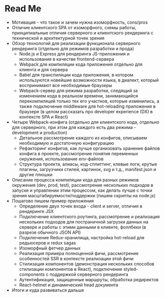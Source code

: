 # Read Me

* Мотивация - что такое и зачем нужна изоморфность, cons/pros
* Отличие клиентского SPA от изоморфного, схемы работы, принципиальные отличия серверного и клиентского рендеринга с технической и архитектурной точек зрения
* Обзор технологий для реализации функционала серверного рендеринга \(отдельно для режимов разработки и прода\)
  * Node.js и Express для рендеринга JS-приложения и использования в качестве frontend-сервера
  * Webpack для компиляции кода приложения отдельно для клиента и для сервера
  * Babel для транспиляции кода приложения, в котором используются новейшие возможности языка, в диалект, который воспринимают все необходимые браузеры
  * Webpack-сервер для режима разработки, следящий за изменением кода в реальном времени, занимающийся перекомпиляцей только тех его участков, которые изменились, а также подключение middleware для hot-reloading приложения в браузере \(в целом рассказать про developer experience \(DX\) в контексте SPA и React\)
* Четыре Webpack-конфига \(отдельно для клиентского кода, отдельно для серверного, при этом для каждого есть два режима - development и production\)
  * Детальное рассмотрение каждого из конфигов, описываем необходимую и достаточную конфигурацию
  * Рефакторинг конфигов, как лучше организовать хранение файлов конфига в проекте, рассмотрение понятия переменных окружения, использование env-файлов
  * Структура проекта, алиасы, код-сплиттинг, клевые логи, крутые плагины, загрузчики стилей, картинок, svg и т.д., manifest.json и другие плюшки
* Описание процесса компиляции кода для разных режимов окружения \(dev, prod, test\), рассмотрение нескольких подходов в запуске и управлении этим процессом, как делать лучше с точки зрения масштабируемости/поддержки \(пишем скрипты на node.js\)
* Пошагово пишем пример приложения
  * Определение двух точек входа - client и server, отличия в рендеринге JSX
  * Подключение клиентского роутинга, рассмотрение и реализация нескольких подходов для постраничной загрузки данных на сервере и работы с этими данными в клиенте, фоллбеки \(в разрезе обычного JSON API\)
  * Подключение Redux-хранилища, настройка hot-reload для редьюсеров и redux sagas
  * Изоморфный фетчер данных
  * Реализация примера полноценной фичи, рассмотрение особенностей SSR в контексте реализации этой фичи
  * Стилизация компонентов \(демонстрация нескольких способов стилизации компонентов в React\), подключение styled-components с поддержкой серверного рендеринга
  * Аутентификация, защищенные маршруты, обработка редиректов
  * React-helmet и динамический head документа
* Итоги и куда развиваться дальше

